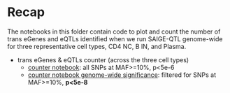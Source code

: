# Recap 

The notebooks in this folder contain code to plot and count the number of trans eGenes and eQTLs identified when we run SAIGE-QTL genome-wide for three representative cell types, CD4 NC, B IN, and Plasma.

* trans eGenes & eQTLs counter (across the three cell types)
  * [counter notebook](count_trans_egenes.ipynb): all SNPs at MAF>=10%, p<5e-6
  * [counter notebook genome-wide significance](count_trans_egenes_gw_significance.ipynb): filtered for SNPs at MAF>=10%, **p<5e-8**
